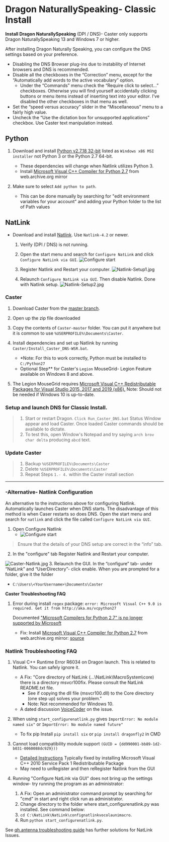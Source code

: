 # Dragon NaturallySpeaking- Classic Install

**Install Dragon NaturallySpeaking** (DPI / DNS)- Caster only supports Dragon NaturallySpeaking 13 and Windows 7 or higher.

After installing Dragon Naturally Speaking, you can configure the DNS settings based on your preference.

- Disabling the DNS Browser plug-ins due to instability of Internet browsers and DNS is recommended.
- Disable all the checkboxes in the “Correction” menu, except for the “Automatically add words to the active vocabulary” option.
    - Under the “Commands” menu check the “Require click to select…” checkboxes.  Otherwise you will find yourself accidentally clicking buttons or menu items instead of inserting text into your editor. I’ve disabled the other checkboxes in that menu as well.
- Set the “speed versus accuracy” slider in the “Miscellaneous” menu to a fairly high value.
- Uncheck the “Use the dictation box for unsupported applications” checkbox. Use Caster text manipulation instead.

## Python

1. Download and install [Python v2.7.18 32-bit](https://www.python.org/downloads/release/python-2718/) listed as `Windows x86 MSI installer` not Python 3 or the Python 2.7 64-bit.

    - These dependencies will change when Natlink utilizes Python 3.
    - Install [Microsoft Visual C++ Compiler for Python 2.7](https://web.archive.org/web/20190720195601/http://www.microsoft.com/en-us/download/confirmation.aspx?id=44266) from web.archive.org mirror

2. Make sure to select `Add python to path`.

    - This can be done manually by searching for "edit environment variables for your account" and adding your Python folder to the list of Path values

## NatLink

- Download and install [Natlink](https://sourceforge.net/projects/natlink/files/natlink/natlink4.2/). Use `Natlink-4.2` or newer.
  
  1. Verify (DPI / DNS) is not running.
  
  2. Open the start menu and search for `Configure NatLink` and click `Configure NatLink via GUI`.
      ![Configure start](https://mathfly.org/images/configure_start.png)

  3. Register Natlink and Restart your computer.
      ![Natlink-Setup1.jpg](https://i.postimg.cc/3wdKsJFS/Natlink-Setup1.jpg)

  4. Relaunch `Configure NatLink via GUI`. Then disable Natlink. Done with Natlink setup.
      ![Natlink-Setup2.jpg](https://i.postimg.cc/j20TGHMv/Natlink-Setup2.jpg)

### Caster

1. Download Caster from the [master branch](https://github.com/dictation-toolbox/Caster/archive/master.zip).
2. Open up the zip file downloaded
3. Copy the contents of `Caster-master` folder. You can put it anywhere but it is common to use `%USERPROFILE%\Documents\Caster`.
4. Install dependencies and set up Natlink by running `Caster/Install_Caster_DNS-WSR.bat`. 

    - *Note: For this to work correctly, Python must be installed to `C:/Python27` 
    - Optional Step** for Caster's `Legion` MouseGrid- Legion Feature available on Windows 8 and above.

6. The Legion MouseGrid requires [Microsoft Visual C++ Redistributable Packages for Visual Studio 2015, 2017 and 2019 (x86).](https://support.microsoft.com/en-nz/help/2977003/the-latest-supported-visual-c-downloads) Note: Should not be needed if Windows 10 is up-to-date.

### **Setup and launch DNS for Classic Install.**

> 1. Start or restart Dragon. `Click Run_Caster_DNS.bat` Status Window appear and load Caster.  Once loaded Caster commands should be available to dictate.
> 2. To test this, open Window's Notepad and try saying `arch brov char delta` producing `abcd` text.

### Update Caster

> 1. Backup `%USERPROFILE%\Documents\Caster`
> 2. Delete `%USERPROFILE%\Documents\Caster`
> 3. Repeat Steps `1.- 4.` within the Caster install section

------

### -Alternative- Natlink Configuration

An alternative to the instructions above for configuring Natlink. Automatically launches Caster when DNS starts. The disadvantage of this method is when Caser restarts so does DNS. Open the start menu and search for `natlink` and click the file called `Configure NatLink via GUI`.

1. Open Configure Natlink
    - ![Configure start](https://mathfly.org/images/configure_start.png)
> Ensure that the details of your DNS setup are correct in the “info” tab.

2. In the "configure" tab Register Natlink and Restart your computer.

  ![Caster-Natlink.jpg](https://i.postimg.cc/d1jN4xcw/Caster-Natlink.jpg)
3. Relaunch the GUI. In the “configure” tab- under “NatLink” and “UserDirectory”- click enable. When you are prompted for a folder, give it the folder
 - `C:\Users\<YourUsername>\Documents\Caster`

**Caster Troubleshooting FAQ**

1. Error during install `regex` package:  `error: Microsoft Visual C++ 9.0 is required. Get it from http://aka.ms/vcpython27`

   Documented ["Microsoft Compilers for Python 2.7" is no longer supported by Microsoft](https://github.com/dictation-toolbox/Caster/issues/890)

   - Fix: Install [Microsoft Visual C++ Compiler for Python 2.7](https://web.archive.org/web/20190720195601/http://www.microsoft.com/en-us/download/confirmation.aspx?id=44266) from web.archive.org mirror: [source](https://stackoverflow.com/questions/43645519/microsoft-visual-c-9-0-is-required)

### Natlink Troubleshooting FAQ

1. Visual C++ Runtime Error R6034 on Dragon launch. This is related to Natlink. You can safely ignore it.
    - A Fix: "Core directory of NatLink (...\NatLink\MacroSystem\core) there is a directory msvcr100fix. Please consult the NatLink README.txt file.
        - See if copying the dll file (msvcr100.dll) to the Core directory (one step up) solves your problem."  
        - Note: Not recommended for Windows 10.
    - A dated discussion [VoiceCoder](https://groups.yahoo.com/neo/groups/VoiceCoder/conversations/topics/7925) on the issue.
2. When using `start_configurenatlink.py` gives  `ImportError: No module named six"` or `ImportError: No module named future"`
    - To fix pip Install  `pip install six` or `pip install dragonfly2` in CMD
3. Cannot load compatibility module support `(GUID = {dd990001-bb89-1d2-b031-0060088dc929}))`
  
    - [Detailed Instructions](https://qh.antenna.nl/unimacro/installation/problemswithinstallation.html) Typically fixed by installing Microsoft Visual C++ 2010 Service Pack 1 Redistributable Package
    - May need to unRegister and then reRegister Natlink from the GUI

4. Running "Configure NatLink via GUI" does not bring up the settings window- try running the program as an administrator: 
      1. A Fix: Open an administrator command prompt by searching for "cmd" in start and right click run as administrator.
      2. Change directory to the folder where start_configurenatlink.py was installed. See command below:
      3. `cd C:\NatLink\NatLink\confignatlinkvocolaunimacro`.
      4. Run `python start_configurenatlink.py`.

See [qh.antenna troubleshooting guide](https://qh.antenna.nl/unimacro/installation/problemswithinstallation.html) has further solutions for NatLink Issues.